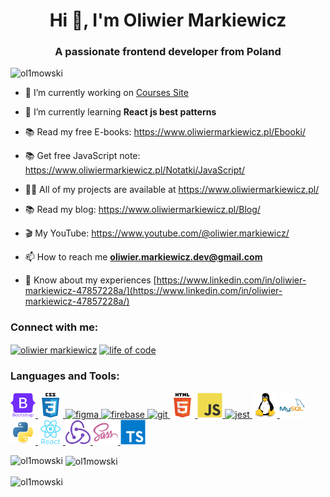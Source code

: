 <h1 align="center">Hi 👋, I'm Oliwier Markiewicz</h1>
<h3 align="center">A passionate frontend developer from Poland</h3>

<p align="left"> <img src="https://komarev.com/ghpvc/?username=ol1mowski&label=Profile%20views&color=0e75b6&style=flat" alt="ol1mowski" /> </p>


- 🔭 I’m currently working on [Courses Site](https://github.com/ol1mowski/Course-Landing-Page/tree/main)

- 🌱 I’m currently learning **React js best patterns**

- 📚 Read my free E-books: https://www.oliwiermarkiewicz.pl/Ebooki/

- 📚 Get free JavaScript note: https://www.oliwiermarkiewicz.pl/Notatki/JavaScript/

- 👨‍💻 All of my projects are available at https://www.oliwiermarkiewicz.pl/

- 📚 Read my blog: https://www.oliwiermarkiewicz.pl/Blog/

- 🎬 My YouTube: https://www.youtube.com/@oliwier.markiewicz/

- 📫 How to reach me **oliwier.markiewicz.dev@gmail.com**

- 📄 Know about my experiences [https://www.linkedin.com/in/oliwier-markiewicz-47857228a/](https://www.linkedin.com/in/oliwier-markiewicz-47857228a/)

<h3 align="left">Connect with me:</h3>
<p align="left">
<a href="https://www.linkedin.com/in/oliwier-markiewicz-47857228a/" target="blank"><img align="center" src="https://raw.githubusercontent.com/rahuldkjain/github-profile-readme-generator/master/src/images/icons/Social/linked-in-alt.svg" alt="oliwier markiewicz" height="30" width="40" /></a>
<a href="https://www.youtube.com/channel/UCTNFKRALTZoSQS6mDOuDs2Q" target="blank"><img align="center" src="https://raw.githubusercontent.com/rahuldkjain/github-profile-readme-generator/master/src/images/icons/Social/youtube.svg" alt="life of code" height="30" width="40" /></a>
</p>

<h3 align="left">Languages and Tools:</h3>
<p align="left"> <a href="https://getbootstrap.com" target="_blank" rel="noreferrer"> <img src="https://raw.githubusercontent.com/devicons/devicon/master/icons/bootstrap/bootstrap-plain-wordmark.svg" alt="bootstrap" width="40" height="40"/> </a> <a href="https://www.w3schools.com/css/" target="_blank" rel="noreferrer"> <img src="https://raw.githubusercontent.com/devicons/devicon/master/icons/css3/css3-original-wordmark.svg" alt="css3" width="40" height="40"/> </a> <a href="https://www.figma.com/" target="_blank" rel="noreferrer"> <img src="https://www.vectorlogo.zone/logos/figma/figma-icon.svg" alt="figma" width="40" height="40"/> </a> <a href="https://firebase.google.com/" target="_blank" rel="noreferrer"> <img src="https://www.vectorlogo.zone/logos/firebase/firebase-icon.svg" alt="firebase" width="40" height="40"/> </a> <a href="https://git-scm.com/" target="_blank" rel="noreferrer"> <img src="https://www.vectorlogo.zone/logos/git-scm/git-scm-icon.svg" alt="git" width="40" height="40"/> </a> <a href="https://www.w3.org/html/" target="_blank" rel="noreferrer"> <img src="https://raw.githubusercontent.com/devicons/devicon/master/icons/html5/html5-original-wordmark.svg" alt="html5" width="40" height="40"/> </a> <a href="https://developer.mozilla.org/en-US/docs/Web/JavaScript" target="_blank" rel="noreferrer"> <img src="https://raw.githubusercontent.com/devicons/devicon/master/icons/javascript/javascript-original.svg" alt="javascript" width="40" height="40"/> </a> <a href="https://jestjs.io" target="_blank" rel="noreferrer"> <img src="https://www.vectorlogo.zone/logos/jestjsio/jestjsio-icon.svg" alt="jest" width="40" height="40"/> </a> <a href="https://www.linux.org/" target="_blank" rel="noreferrer"> <img src="https://raw.githubusercontent.com/devicons/devicon/master/icons/linux/linux-original.svg" alt="linux" width="40" height="40"/> </a> <a href="https://www.mysql.com/" target="_blank" rel="noreferrer"> <img src="https://raw.githubusercontent.com/devicons/devicon/master/icons/mysql/mysql-original-wordmark.svg" alt="mysql" width="40" height="40"/> </a> <a href="https://www.python.org" target="_blank" rel="noreferrer"> <img src="https://raw.githubusercontent.com/devicons/devicon/master/icons/python/python-original.svg" alt="python" width="40" height="40"/> </a> <a href="https://reactjs.org/" target="_blank" rel="noreferrer"> <img src="https://raw.githubusercontent.com/devicons/devicon/master/icons/react/react-original-wordmark.svg" alt="react" width="40" height="40"/> </a> <a href="https://redux.js.org" target="_blank" rel="noreferrer"> <img src="https://raw.githubusercontent.com/devicons/devicon/master/icons/redux/redux-original.svg" alt="redux" width="40" height="40"/> </a> <a href="https://sass-lang.com" target="_blank" rel="noreferrer"> <img src="https://raw.githubusercontent.com/devicons/devicon/master/icons/sass/sass-original.svg" alt="sass" width="40" height="40"/> </a> <a href="https://www.typescriptlang.org/" target="_blank" rel="noreferrer"> <img src="https://raw.githubusercontent.com/devicons/devicon/master/icons/typescript/typescript-original.svg" alt="typescript" width="40" height="40"/> </a> </p>

<p><img align="left" src="https://github-readme-stats.vercel.app/api/top-langs?username=ol1mowski&show_icons=true&locale=en&layout=compact" alt="ol1mowski" /></p>

<p>&nbsp;<img align="center" src="https://github-readme-stats.vercel.app/api?username=ol1mowski&show_icons=true&locale=en" alt="ol1mowski" /></p>

<p><img align="center" src="https://github-readme-streak-stats.herokuapp.com/?user=ol1mowski&" alt="ol1mowski" /></p>

